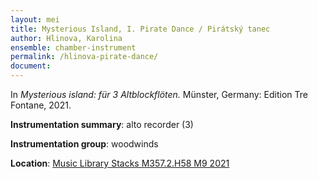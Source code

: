 ```yaml
---
layout: mei
title: Mysterious Island, I. Pirate Dance / Pirátský tanec
author: Hlinova, Karolina
ensemble: chamber-instrument 
permalink: /hlinova-pirate-dance/
document: 
---
```


In *Mysterious island: für 3 Altblockflöten.* Münster, Germany: Edition Tre Fontane, 2021.

**Instrumentation summary**: alto recorder (3) 

**Instrumentation group**: woodwinds

**Location**: <a href="https://tufts.primo.exlibrisgroup.com/permalink/01TUN_INST/1kc9gia/alma991018809058903851" target="_blank">Music Library Stacks M357.2.H58 M9 2021</a>
